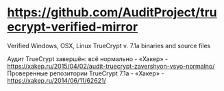 # https://github.com/AuditProject/truecrypt-verified-mirror
Verified Windows, OSX, Linux TrueCrypt v. 7.1a binaries and source files

Аудит TrueCrypt завершён: всё нормально - «Хакер» - https://xakep.ru/2015/04/02/audit-truecrypt-zavershyon-vsyo-normalno/
Проверенные репозитории TrueCrypt 7.1a - «Хакер» - https://xakep.ru/2014/06/11/62621/
